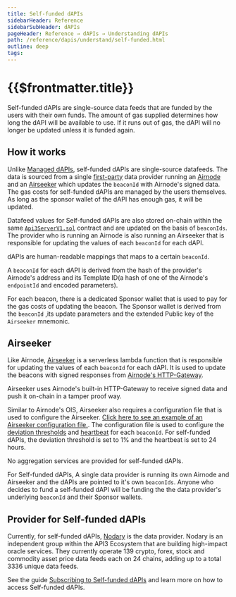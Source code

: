 ```yaml
---
title: Self-funded dAPIs
sidebarHeader: Reference
sidebarSubHeader: dAPIs
pageHeader: Reference → dAPIs → Understanding dAPIs
path: /reference/dapis/understand/self-funded.html
outline: deep
tags:
---
```


<PageHeader/>

<SearchHighlight/>

<FlexStartTag/>

# {{$frontmatter.title}}

Self-funded dAPIs are single-source data feeds that are funded by the users with
their own funds. The amount of gas supplied determines how long the dAPI will be
available to use. If it runs out of gas, the dAPI will no longer be updated
unless it is funded again.

## How it works

Unlike [Managed dAPIs](/reference/dapis/understand/managed.html), self-funded
dAPIs are single-source datafeeds. The data is sourced from a single
[first-party](/explore/airnode/why-first-party-oracles.html) data provider
running an [Airnode](/reference/airnode/latest/understand/) and an
[Airseeker](/reference/dapis/understand/self-funded.html#airseeker) which
updates the `beaconId` with Airnode's signed data. The gas costs for self-funded
dAPIs are managed by the users themselves. As long as the sponsor wallet of the
dAPI has enough gas, it will be updated.

Datafeed values for Self-funded dAPIs are also stored on-chain within the same
[`Api3ServerV1.sol`<ExternalLinkImage/>](https://github.com/api3dao/airnode-protocol-v1/tree/79b509f0e88a96fa4ea3cd576685051d37c9a504/contracts/api3-server-v1)
contract and are updated on the basis of `beaconIds`. The provider who is
running an Airnode is also running an Airseeker that is responsible for updating
the values of each `beaconId` for each dAPI.

dAPIs are human-readable mappings that maps to a certain `beaconId`.

A `beaconId` for each dAPI is derived from the hash of the provider's Airnode's
address and its Template ID(a hash of one of the Airnode's `endpointId` and
encoded parameters).

For each beacon, there is a dedicated Sponsor wallet that is used to pay for the
gas costs of updating the beacon. The Sponsor wallet is derived from the
`beaconId` ,its update parameters and the extended Public key of the `Airseeker` mnemonic.

## Airseeker

Like Airnode,
[Airseeker<ExternalLinkImage/>](https://github.com/api3dao/airseeker/) is a
serverless lambda function that is responsible for updating the values of each
`beaconId` for each dAPI. It is used to update the beacons with signed responses
from
[Airnode's HTTP-Gateway](/reference/airnode/latest/understand/http-gateways.html).

Airseeker uses Airnode's built-in HTTP-Gateway to receive signed data and push
it on-chain in a tamper proof way.

Similar to Airnode's OIS, Airseeker also requires a configuration file that is
used to configure the Airseeker.
[Click here to see an example of an Airseeker configuration file.<ExternalLinkImage/>](https://github.com/api3dao/airseeker/blob/main/config/airseeker.example.json).
The configuration file is used to configure the
[deviation thresholds](/reference/dapis/understand/deviations.html) and
[heartbeat](/reference/dapis/understand/deviations.html#heartbeat) for each
`beaconId`. For self-funded dAPIs, the deviation threshold is set to 1% and the
heartbeat is set to 24 hours.

No aggregation services are provided for self-funded dAPIs.

For Self-funded dAPIs, A single data provider is running its own Airnode and
Airseeker and the dAPIs are pointed to it's own `beaconIds`. Anyone who decides
to fund a self-funded dAPI will be funding the the data provider's underlying
`beaconId` and their Sponsor wallets. 

## Provider for Self-funded dAPIs

Currently, for self-funded dAPIs,
[Nodary<ExternalLinkImage/>](https://nodary.io/) is the data provider. Nodary is
an independent group within the API3 Ecosystem that are building high-impact
oracle services. They currently operate 139 crypto, forex, stock and commodity
asset price data feeds each on 24 chains, adding up to a total 3336 unique data
feeds.

See the guide
[Subscribing to Self-funded dAPIs](/guides/dapis/subscribing-self-funded-dapis/)
and learn more on how to access Self-funded dAPIs.

<FlexEndTag/>
